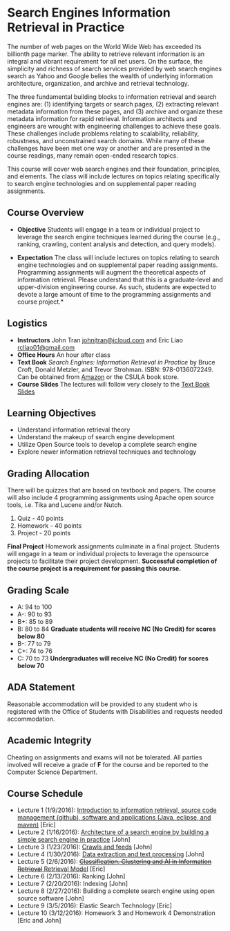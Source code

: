 # Search Engines Information Retrieval in Practice

The number of web pages on the World Wide Web has exceeded its billionth page marker.  The ability to retrieve relevant information is an integral and vibrant requirement for all net users.  On the surface, the simplicity and richness of search services provided by web search engines search as Yahoo and Google belies the wealth of underlying information architecture, organization, and archive and retrieval technology.

The three fundamental building blocks to information retrieval and search engines are: (1) identifying targets or search pages, (2) extracting relevant metadata information from these pages, and (3) archive and organize these metadata information for rapid retrieval.  Information architects and engineers are wrought with engineering challenges to achieve these goals.  These challenges include problems relating to scalability, reliability, robustness, and unconstrained search domains.  While many of these challenges have been met one way or another and are presented in the course readings, many remain open-ended research topics.

This course will cover web search engines and their foundation, principles, and elements. The class will include lectures on topics relating specifically to search engine technologies and on supplemental paper reading assignments.

## Course Overview

- **Objective** Students will engage in a team or individual project to leverage the search engine techniques learned during the course (e.g., ranking, crawling, content analysis and detection, and query models).

- **Expectation** The class will include lectures on topics relating to search engine technologies and on supplemental paper reading assignments. Programming assignments will augment the theoretical aspects of information retrieval. Please understand that this is a graduate-level and upper-division engineering course. As such, students are expected to devote a large amount of time to the programming assignments and course project.*

## Logistics

- **Instructors** John Tran johnjtran@icloud.com and Eric Liao rcliao01@gmail.com
- **Office Hours** An hour after class
- **Text Book** _Search Engines: Information Retrieval in Practice_ by Bruce Croft, Donald Metzler, and Trevor Strohman. ISBN: 978-0136072249.  Can be obtained from [Amazon](http://www.amazon.com/Search-Engines-Information-Retrieval-Practice/dp/0136072240) or the CSULA book store.
- **Course Slides** The lectures will follow very closely to the [Text Book Slides](http://www.search-engines-book.com/slides/)

## Learning Objectives

* Understand information retrieval theory
* Understand the makeup of search engine development
* Utilize Open Source tools to develop a complete search engine
* Explore newer information retrieval techniques and technology

## Grading Allocation

There will be quizzes that are based on textbook and papers.  The course will also include 4 programming assignments using Apache open source tools, i.e. Tika and Lucene and/or Nutch.  

1. Quiz - 40 points
2. Homework - 40 points
3. Project - 20 points

**Final Project** Homework assignments culminate in a final project. Students will engage in a team or individual projects to leverage the opensource projects to facilitate their project development. **Successful completion of the course project is a requirement for passing this course.**

## Grading Scale

* A: 94 to 100
* A-: 90 to 93
* B+: 85 to 89
* B: 80 to 84 **Graduate students will receive NC (No Credit) for scores below 80**
* B-: 77 to 79
* C+: 74 to 76
* C: 70 to 73 **Undergraduates will receive NC (No Credit) for scores below 70**

## ADA Statement

Reasonable accommodation will be provided to any student who is registered with the Office of Students with Disabilities and requests needed accommodation.

## Academic Integrity

Cheating on assignments and exams will not be tolerated. All parties involved will receive a grade of **F** for the course and be reported to the Computer Science Department.

## Course Schedule

* Lecture 1 (1/9/2016): [Introduction to information retrieval, source code management (github), software and applications (Java, eclipse, and maven)](notes/week1.md) [Eric]
* Lecture 2 (1/16/2016): [Architecture of a search engine by building a simple search engine in practice](notes/week2.md) [John]
* Lecture 3 (1/23/2016): [Crawls and feeds](notes/week3.md) [John]
* Lecture 4 (1/30/2016): [Data extraction and text processing](notes/week4.md) [John]
* Lecture 5 (2/6/2016): [~~Classification, Clustering and AI in Information Retrieval~~ Retrieval Model](notes/week5.md) [Eric]
* Lecture 6 (2/13/2016): Ranking [John]
* Lecture 7 (2/20/2016): Indexing [John]
* Lecture 8 (2/27/2016): Building a complete search engine using open source software [John]
* Lecture 9 (3/5/2016): Elastic Search Technology [Eric]
* Lecture 10 (3/12/2016): Homework 3 and Homework 4 Demonstration [Eric and John]
